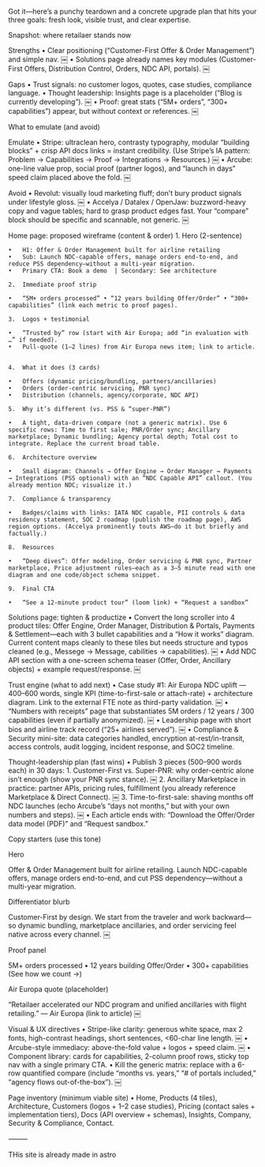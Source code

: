 Got it—here’s a punchy teardown and a concrete upgrade plan that hits your three goals: fresh look, visible trust, and clear expertise.

Snapshot: where retailaer stands now

Strengths
	•	Clear positioning (“Customer-First Offer & Order Management”) and simple nav.  ￼
	•	Solutions page already names key modules (Customer-First Offers, Distribution Control, Orders, NDC API, portals).  ￼

Gaps
	•	Trust signals: no customer logos, quotes, case studies, compliance language.
	•	Thought leadership: Insights page is a placeholder (“Blog is currently developing”).  ￼
	•	Proof: great stats (“5M+ orders”, “300+ capabilities”) appear, but without context or references.  ￼

What to emulate (and avoid)

Emulate
	•	Stripe: ultraclean hero, contrasty typography, modular “building blocks” + crisp API docs links = instant credibility. (Use Stripe’s IA pattern: Problem → Capabilities → Proof → Integrations → Resources.)  ￼
	•	Arcube: one-line value prop, social proof (partner logos), and “launch in days” speed claim placed above the fold.  ￼

Avoid
	•	Revolut: visually loud marketing fluff; don’t bury product signals under lifestyle gloss.  ￼
	•	Accelya / Datalex / OpenJaw: buzzword-heavy copy and vague tables; hard to grasp product edges fast. Your “compare” block should be specific and scannable, not generic.  ￼

Home page: proposed wireframe (content & order)
	1.	Hero (2-sentence)

	•	H1: Offer & Order Management built for airline retailing
	•	Sub: Launch NDC-capable offers, manage orders end-to-end, and reduce PSS dependency—without a multi-year migration.
	•	Primary CTA: Book a demo  | Secondary: See architecture

	2.	Immediate proof strip

	•	“5M+ orders processed” • “12 years building Offer/Order” • “300+ capabilities” (link each metric to proof pages).  ￼

	3.	Logos + testimonial

	•	“Trusted by” row (start with Air Europa; add “in evaluation with …” if needed).
	•	Pull-quote (1–2 lines) from Air Europa news item; link to article.  ￼

	4.	What it does (3 cards)

	•	Offers (dynamic pricing/bundling, partners/ancillaries)
	•	Orders (order-centric servicing, PNR sync)  ￼
	•	Distribution (channels, agency/corporate, NDC API)  ￼

	5.	Why it’s different (vs. PSS & “super-PNR”)

	•	A tight, data-driven compare (not a generic matrix). Use 6 specific rows: Time to first sale; PNR/Order sync; Ancillary marketplace; Dynamic bundling; Agency portal depth; Total cost to integrate. Replace the current broad table.  ￼

	6.	Architecture overview

	•	Small diagram: Channels → Offer Engine → Order Manager → Payments → Integrations (PSS optional) with an “NDC Capable API” callout. (You already mention NDC; visualize it.)  ￼

	7.	Compliance & transparency

	•	Badges/claims with links: IATA NDC capable, PII controls & data residency statement, SOC 2 roadmap (publish the roadmap page), AWS region options. (Accelya prominently touts AWS—do it but briefly and factually.)  ￼

	8.	Resources

	•	“Deep dives”: Offer modeling, Order servicing & PNR sync, Partner marketplace, Price adjustment rules—each as a 3–5 minute read with one diagram and one code/object schema snippet.  ￼

	9.	Final CTA

	•	“See a 12-minute product tour” (loom link) + “Request a sandbox”

Solutions page: tighten & productize
	•	Convert the long scroller into 4 product tiles: Offer Engine, Order Manager, Distribution & Portals, Payments & Settlement—each with 3 bullet capabilities and a “How it works” diagram. Current content maps cleanly to these tiles but needs structure and typos cleaned (e.g., Messege → Message, cabilities → capabilities).  ￼
	•	Add NDC API section with a one-screen schema teaser (Offer, Order, Ancillary objects) + example request/response.  ￼

Trust engine (what to add next)
	•	Case study #1: Air Europa NDC uplift — 400–600 words, single KPI (time-to-first-sale or attach-rate) + architecture diagram. Link to the external FTE note as third-party validation.  ￼
	•	“Numbers with receipts” page that substantiates 5M orders / 12 years / 300 capabilities (even if partially anonymized).  ￼
	•	Leadership page with short bios and airline track record (“25+ airlines served”).  ￼
	•	Compliance & Security mini-site: data categories handled, encryption at-rest/in-transit, access controls, audit logging, incident response, and SOC2 timeline.

Thought-leadership plan (fast wins)
	•	Publish 3 pieces (500–900 words each) in 30 days:
	1.	Customer-First vs. Super-PNR: why order-centric alone isn’t enough (show your PNR sync stance).  ￼
	2.	Ancillary Marketplace in practice: partner APIs, pricing rules, fulfillment (you already reference Marketplace & Direct Connect).  ￼
	3.	Time-to-first-sale: shaving months off NDC launches (echo Arcube’s “days not months,” but with your own numbers and steps).  ￼
	•	Each article ends with: “Download the Offer/Order data model (PDF)” and “Request sandbox.”

Copy starters (use this tone)

Hero

Offer & Order Management built for airline retailing.
Launch NDC-capable offers, manage orders end-to-end, and cut PSS dependency—without a multi-year migration.

Differentiator blurb

Customer-First by design. We start from the traveler and work backward—so dynamic bundling, marketplace ancillaries, and order servicing feel native across every channel.  ￼

Proof panel

5M+ orders processed • 12 years building Offer/Order • 300+ capabilities (See how we count →)

Air Europa quote (placeholder)

“Retailaer accelerated our NDC program and unified ancillaries with flight retailing.” — Air Europa (link to article)  ￼

Visual & UX directives
	•	Stripe-like clarity: generous white space, max 2 fonts, high-contrast headings, short sentences, <60-char line length.  ￼
	•	Arcube-style immediacy: above-the-fold value + logos + speed claim.  ￼
	•	Component library: cards for capabilities, 2-column proof rows, sticky top nav with a single primary CTA.
	•	Kill the generic matrix: replace with a 6-row quantified compare (include “months vs. years,” “# of portals included,” “agency flows out-of-the-box”).  ￼

Page inventory (minimum viable site)
	•	Home, Products (4 tiles), Architecture, Customers (logos + 1–2 case studies), Pricing (contact sales + implementation tiers), Docs (API overview + schemas), Insights, Company, Security & Compliance, Contact.

⸻

THis site is already made in astro
